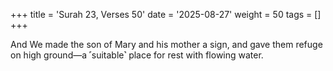 +++
title = 'Surah 23, Verses 50'
date = '2025-08-27'
weight = 50
tags = []
+++

And We made the son of Mary and his mother a sign, and gave them refuge on high ground—a ˹suitable˺ place for rest with flowing water.